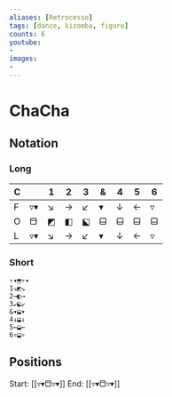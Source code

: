 ```yaml
---
aliases: [Retrocesso] 
tags: [dance, kizomba, figure]
counts: 6
youtube:
- 
images:
-
---
```


# ChaCha
## Notation
### Long

| C   |     | 1   | 2   | 3   | &   | 4   | 5   | 6   |
| --- | --- | --- | --- | --- | --- | --- | --- | --- |
| F   | ▿▾  | ↘   | →   | ↙   | ▾   | ↓   | ←   | ▿   |
| O   | ⬒   | ◩   | ◧   | ⬕   | ⬓   | ⬓   | ⬓   | ⬓   |
| L   | ▿▾  | ↘   | →   | ↙   | ▾   | ↓   | ←   | ▿   |

### Short
```
▿▾⬒▿▾
1↘◩↘
2→◧→
3↙⬕↙
&▾⬓▾
4↓⬓↓
5←⬓←
6▿⬓▿
```

## Positions
Start: [[▿▾⬒▿▾]]
End: [[▿▾⬒▿▾]]